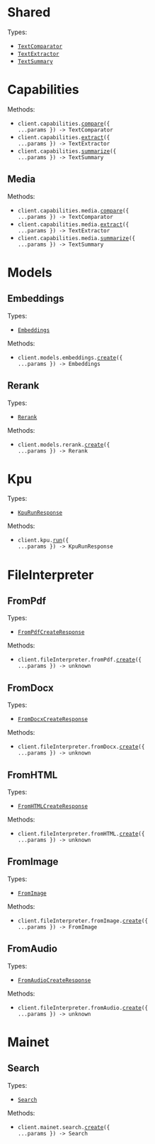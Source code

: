 # Shared

Types:

- <code><a href="./src/resources/shared.ts">TextComparator</a></code>
- <code><a href="./src/resources/shared.ts">TextExtractor</a></code>
- <code><a href="./src/resources/shared.ts">TextSummary</a></code>

# Capabilities

Methods:

- <code title="post /v1/capabilities/compare">client.capabilities.<a href="./src/resources/capabilities/capabilities.ts">compare</a>({ ...params }) -> TextComparator</code>
- <code title="post /v1/capabilities/extract">client.capabilities.<a href="./src/resources/capabilities/capabilities.ts">extract</a>({ ...params }) -> TextExtractor</code>
- <code title="post /v1/capabilities/summarize">client.capabilities.<a href="./src/resources/capabilities/capabilities.ts">summarize</a>({ ...params }) -> TextSummary</code>

## Media

Methods:

- <code title="post /v1/capabilities/compare/media">client.capabilities.media.<a href="./src/resources/capabilities/media.ts">compare</a>({ ...params }) -> TextComparator</code>
- <code title="post /v1/capabilities/extract/media">client.capabilities.media.<a href="./src/resources/capabilities/media.ts">extract</a>({ ...params }) -> TextExtractor</code>
- <code title="post /v1/capabilities/summarize/media">client.capabilities.media.<a href="./src/resources/capabilities/media.ts">summarize</a>({ ...params }) -> TextSummary</code>

# Models

## Embeddings

Types:

- <code><a href="./src/resources/models/embeddings.ts">Embeddings</a></code>

Methods:

- <code title="post /v1/models/embeddings">client.models.embeddings.<a href="./src/resources/models/embeddings.ts">create</a>({ ...params }) -> Embeddings</code>

## Rerank

Types:

- <code><a href="./src/resources/models/rerank.ts">Rerank</a></code>

Methods:

- <code title="post /v1/models/rerank">client.models.rerank.<a href="./src/resources/models/rerank.ts">create</a>({ ...params }) -> Rerank</code>

# Kpu

Types:

- <code><a href="./src/resources/kpu.ts">KpuRunResponse</a></code>

Methods:

- <code title="post /v1/kpu/run">client.kpu.<a href="./src/resources/kpu.ts">run</a>({ ...params }) -> KpuRunResponse</code>

# FileInterpreter

## FromPdf

Types:

- <code><a href="./src/resources/file-interpreter/from-pdf.ts">FromPdfCreateResponse</a></code>

Methods:

- <code title="post /v1/file-interpreter/from-pdf">client.fileInterpreter.fromPdf.<a href="./src/resources/file-interpreter/from-pdf.ts">create</a>({ ...params }) -> unknown</code>

## FromDocx

Types:

- <code><a href="./src/resources/file-interpreter/from-docx.ts">FromDocxCreateResponse</a></code>

Methods:

- <code title="post /v1/file-interpreter/from-docx">client.fileInterpreter.fromDocx.<a href="./src/resources/file-interpreter/from-docx.ts">create</a>({ ...params }) -> unknown</code>

## FromHTML

Types:

- <code><a href="./src/resources/file-interpreter/from-html.ts">FromHTMLCreateResponse</a></code>

Methods:

- <code title="post /v1/file-interpreter/from-html">client.fileInterpreter.fromHTML.<a href="./src/resources/file-interpreter/from-html.ts">create</a>({ ...params }) -> unknown</code>

## FromImage

Types:

- <code><a href="./src/resources/file-interpreter/from-image.ts">FromImage</a></code>

Methods:

- <code title="post /v1/file-interpreter/from-image">client.fileInterpreter.fromImage.<a href="./src/resources/file-interpreter/from-image.ts">create</a>({ ...params }) -> FromImage</code>

## FromAudio

Types:

- <code><a href="./src/resources/file-interpreter/from-audio.ts">FromAudioCreateResponse</a></code>

Methods:

- <code title="post /v1/file-interpreter/from-audio">client.fileInterpreter.fromAudio.<a href="./src/resources/file-interpreter/from-audio.ts">create</a>({ ...params }) -> unknown</code>

# Mainet

## Search

Types:

- <code><a href="./src/resources/mainet/search.ts">Search</a></code>

Methods:

- <code title="post /v1/mainet/search">client.mainet.search.<a href="./src/resources/mainet/search.ts">create</a>({ ...params }) -> Search</code>
